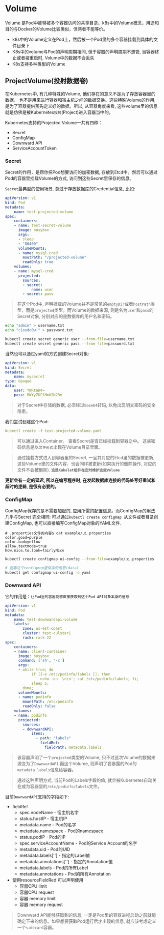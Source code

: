 # Volume

Volume 是Pod中能够被多个容器访问的共享目录。k8s中的Volume概念，用途和目的与Docker的Volume比较类似，但两者不能等价。

- k8s中的Volume定义在Pod上，然后被一个Pod里的多个容器挂载到具体的文件目录下
- K8s中的volume与Pod的声明周期相同, 但于容器的声明周期不想管, 当容器终止或者被重启时, Volume中的数据不会丢失
- K8s支持多种类型的Volume

## ProjectVolume(投射数据卷)

在Kubernetes中, 有几种特殊的Volume, 他们存在的意义不是为了存放容器里的数据， 也不是用来进行容器和宿主机之间的数据交换。这些特殊Volume的作用, 是为了容器提供预先定义好的数据。所以, 从容器角度来看, 这些volume里的信息就是仿佛是被Kubernetes`投射`(Project)进入容器当中的。



Kubernetes支持的Projected Volume一共有四种：

- Secret
- ConfigMap
- Downward API
- ServiceAccountToken

### Secret

Secret的作用，是帮你把Pod想要访问的加密数据, 存放到Etcd中。然后可以通过Pod的容器里挂载Volume的方式, 访问到这些Secret里保存的信息。



`Secret`最典型的使用场景, 莫过于存放数据库的Credential信息, 比如:

```yaml
apiVersion: v1
kind: Pod
metadata:
	name: test-projected-volume
spec:
	containers:
	- name: test-secret-volume
	  image: busybox
	  args:
	  - sleep
	  - "86400"
	  volumeMounts:
	  - name: mysql-cred
	    moutPath: "/projected-volume"
	    readOnly: true
	volumes:
	- name: mysql-cred
      projected:
      	sources:
      	- secret:
      		name: user
      	- secret: pass
```

> 在这个Pod中, 声明挂载的Volume并不是常见的`emptyDir`或者`hostPath`类型，而是`projected`类型。而Volume的数据来源, 则是名为`user`和`pass`的Secret对象, 分别对应的是数据库的用户名和密码。

```sh
echo "admin" > username.txt
echo "c1oudc0w!" > password.txt

kubectl create secret generic user --from-file=username.txt
kubectl create secret generic pass --from-file=password.txt
```

当然也可以通过yaml的方式创建Secret对象:

```yaml
apiVersion: v1
kind: Secret
metadata:
	name: mysecret
type: Opaque
data:
	user: YWRtaW4=
	pass: MWYyZDFlMmU2N2Rm
```

> 对于Secret中存储的数据, 必须经过`Base64`转码, 以免出现明文密码的安全隐患。



我们尝试创建这个Pod:

```yaml
kubectl create -f test-projected-volume.yaml
```

> 可以通过进入Container， 查看Secret是否已经挂载到容器之中。 这些密码信息是以`文件形式`出现在Volume目录里面。

> 通过挂载方式进入到容器里的Secret, 一旦其对应的Etcd里的数据被更新, 这些Volume里的文件内容，也会同样被更新(如果执行的删除操作, 对应的文件不会被删除). **`这是Kubelet组件在定时维护这些Volume`**

**更新会有一定的延迟, 所以在编写程序时, 在发起数据库连接的代码处写好重试和超时的逻辑, 是很有必要的。**



### ConfigMap

ConfigMap保存的是不需要加密的, 应用所需的配置信息。而ConfigMap的用法几乎与Secret 完全相同: 可以通过`kubectl create configmap `从文件或者目录创建ConfigMap, 也可以直接编写ConfigMap对象的YAML文件.

```properties
# .properties文件的内容$ cat example/ui.properties
color.good=purple
color.bad=yellow
allow.textmode=true
how.nice.to.look=fairlyNice
```

```sh
kubectl create configmap ui-config --from-file=example/ui.properties

# 查看这个configmap里保存的信息(data)
kubectl get configmap ui-config -o yaml
```



### Downward API

它的作用是：`让Pod里的容器能够直接获取到这个Pod API对象本身的信息`

```yaml
apiVersion: v1
kind: Pod
metadata:
	name: test-downwardapi-volume
	labels:
		zone: us-est-coast
		cluster: test-culster1
		rack: rack-22
spec:
	containers:
	- name: client-container
	  image: busybox
	  command: ['sh', '-c']
	  args:
	  - while true; do
	  		if [[-e /etc/podinfo/labels ]]; then
	  			echo -en '\n\n'; cat /etc/podinfo/labels; fi;
	  		sleep 5;
	  	done;
	  volumeMounts:
	  - name: podinfo
	  	mountPath: /etc/podinfo
	  	readOnly: false
	volumes:
	- name: podinfo
	  projected:
	  	sources:
	  	- downwardAPI:
	  	    items:
	  	      - path: "labels"
	  	        fieldRef:
	  	          fieldPath: metadata.labels
```

> 该容器声明了一个`projected`类型的Volume, 只不过这次Volume的数据来源变为了`DownwardAPI`.而这个Volume, 则声明了要暴露的Pod的`metadata.labels`信息给容器。

> 通过这种声明方式, 当前Pod的Labels字段的值, 就会被Kubernetes自动关在成为容器里的`/etc/podinfo/labels`文件。

目前`DownwardAPI`支持的字段如下:

- fieldRef
  - spec.nodeName - 宿主机名字
  - status.hostIP - 宿主机IP
  - metadata.name - Pod的名字
  - metadata.namespace - Pod的namespace
  - status.podIP - Pod的IP
  - spec.serviceAccountName - Pod的Service Account的名字
  - metadata.uid - Pod的UID
  - metadata.labels['<KEY>'] - 指定<KEY>的Label值
  - metadata.annotations['<KEY>'] - 指定<KEY>的Annotation值
  - metadata.labels - Pod的所有Label
  - metadata.annotations - Pod的所有Annotation
- 使用resourceFieldRed 可以声明使用
  - 容器CPU limit
  - 容器CPU request
  - 容器 memory limit
  - 容器 memory request

> Downward API能够获取到的信息, 一定是Pod里的容器进程启动之前就能确定下来的信息。如果想要获取Pod运行后才出现的信息, 就应该考虑定义一个`sidecard`容器。

